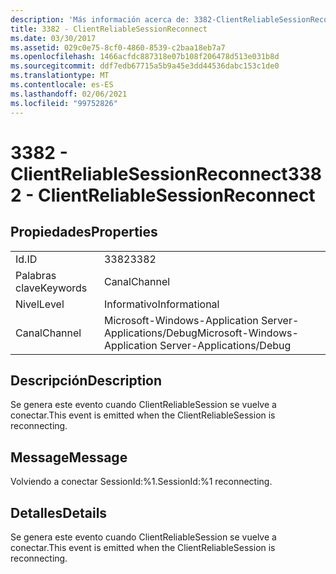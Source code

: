 ```yaml
---
description: 'Más información acerca de: 3382-ClientReliableSessionReconnect'
title: 3382 - ClientReliableSessionReconnect
ms.date: 03/30/2017
ms.assetid: 029c0e75-8cf0-4860-8539-c2baa18eb7a7
ms.openlocfilehash: 1466acfdc887318e07b108f206478d513e031b8d
ms.sourcegitcommit: ddf7edb67715a5b9a45e3dd44536dabc153c1de0
ms.translationtype: MT
ms.contentlocale: es-ES
ms.lasthandoff: 02/06/2021
ms.locfileid: "99752826"
---
```

# <a name="3382---clientreliablesessionreconnect"></a><span data-ttu-id="75cc5-103">3382 - ClientReliableSessionReconnect</span><span class="sxs-lookup"><span data-stu-id="75cc5-103">3382 - ClientReliableSessionReconnect</span></span>

## <a name="properties"></a><span data-ttu-id="75cc5-104">Propiedades</span><span class="sxs-lookup"><span data-stu-id="75cc5-104">Properties</span></span>  
  
|||  
|-|-|  
|<span data-ttu-id="75cc5-105">Id.</span><span class="sxs-lookup"><span data-stu-id="75cc5-105">ID</span></span>|<span data-ttu-id="75cc5-106">3382</span><span class="sxs-lookup"><span data-stu-id="75cc5-106">3382</span></span>|  
|<span data-ttu-id="75cc5-107">Palabras clave</span><span class="sxs-lookup"><span data-stu-id="75cc5-107">Keywords</span></span>|<span data-ttu-id="75cc5-108">Canal</span><span class="sxs-lookup"><span data-stu-id="75cc5-108">Channel</span></span>|  
|<span data-ttu-id="75cc5-109">Nivel</span><span class="sxs-lookup"><span data-stu-id="75cc5-109">Level</span></span>|<span data-ttu-id="75cc5-110">Informativo</span><span class="sxs-lookup"><span data-stu-id="75cc5-110">Informational</span></span>|  
|<span data-ttu-id="75cc5-111">Canal</span><span class="sxs-lookup"><span data-stu-id="75cc5-111">Channel</span></span>|<span data-ttu-id="75cc5-112">Microsoft-Windows-Application Server-Applications/Debug</span><span class="sxs-lookup"><span data-stu-id="75cc5-112">Microsoft-Windows-Application Server-Applications/Debug</span></span>|  
  
## <a name="description"></a><span data-ttu-id="75cc5-113">Descripción</span><span class="sxs-lookup"><span data-stu-id="75cc5-113">Description</span></span>  

 <span data-ttu-id="75cc5-114">Se genera este evento cuando ClientReliableSession se vuelve a conectar.</span><span class="sxs-lookup"><span data-stu-id="75cc5-114">This event is emitted when the ClientReliableSession is reconnecting.</span></span>  
  
## <a name="message"></a><span data-ttu-id="75cc5-115">Message</span><span class="sxs-lookup"><span data-stu-id="75cc5-115">Message</span></span>  

 <span data-ttu-id="75cc5-116">Volviendo a conectar SessionId:%1.</span><span class="sxs-lookup"><span data-stu-id="75cc5-116">SessionId:%1 reconnecting.</span></span>  
  
## <a name="details"></a><span data-ttu-id="75cc5-117">Detalles</span><span class="sxs-lookup"><span data-stu-id="75cc5-117">Details</span></span>  

 <span data-ttu-id="75cc5-118">Se genera este evento cuando ClientReliableSession se vuelve a conectar.</span><span class="sxs-lookup"><span data-stu-id="75cc5-118">This event is emitted when the ClientReliableSession is reconnecting.</span></span>
